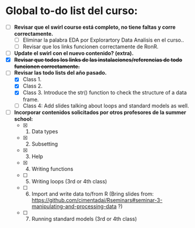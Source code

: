 # Global to-do list del curso:

- [ ] **Revisar que el swirl course está completo, no tiene faltas y corre correctamente.**
   - [ ] Eliminar la palabra EDA por Explorartory Data Analisis en el curso..
   - [ ] Revisar que los links funcionen correctamente de RonR.
- [ ] **Update el swirl con el nuevo contenido? (extra).**
- [x] ~~**Revisar que todos los links de las instalaciones/referencias de todo funcionen correctamente.**~~
- [ ] **Revisar las todo lists del año pasado.**
   - [x] Class 1.
   - [x] Class 2.
   - [x] Class 3. Introduce the str() function to check the structure of a data frame.
   - [ ] Class 4: Add slides talking about loops and standard models as well.
- [ ] **Incorporar contenidos solicitados por otros profesores de la summer school:**
   - [x] 1. Data types
   - [x] 2. Subsetting
   - [x] 3. Help
   - [x] 4. Writing functions
   - [ ] 5. Writing loops (3rd or 4th class)
   - [ ] 6. Import and write data to/from R (Bring slides from: https://github.com/cimentadaj/Rseminars#seminar-3-manipulating-and-processing-data ?)
   - [ ] 7. Running standard models (3rd or 4th class)
